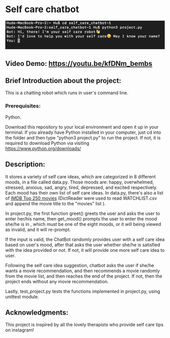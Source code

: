 # Self care chatbot

![Demo photo](demo.png)

## Video Demo: <https://youtu.be/kfDNm_bembs>


## Brief Introduction about the project:  

This is a chatting robot which runs in user's command line.

### Prerequisites:

Python.

Download this repository to your local environment and open it up in your terminal. If you already have Python installed in your computer, just cd into the folder and then type "python3 project.py" to run the project. If not, it is required to download Python via visiting <https://www.python.org/downloads/>

## Description:

It stores a variety of self care ideas, which are categorized in 8 different moods, in a file called data.py. Those moods are: happy, overwhelmed, stressed, anxious, sad, angry, tired, depressed, and excited respectively. Each mood has their own list of self care ideas. In data.py, there's also a list of [IMDB Top 250 movies](https://www.imdb.com/chart/top/?ref_=nv_mv_250) (DictReader were used to read WATCHLIST.csv and append the movie title to the "movies" list ).

In project.py, the first function greet() greets the user and asks the user to enter her/his name, then get_mood() prompts the user to enter the mood she/he is in , which must be one of the eight moods, or it will being viewed as invalid, and it will re-prompt.

If the input is valid, the ChatBot randomly provides user with a self care idea based on user's mood, after that asks the user whether she/he is satisfied with the idea provided or not. If not, it will provide one more self care idea to user.

Following the self care idea suggestion, chatbot asks the user if she/he wants a movie recommendation, and then recommends a movie randomly from the movie list, and then reaches the end of the project. If not, then the project ends without any movie recommendation.

Lastly, test_project.py tests the functions implemented in project.py, using unittest module.

## Acknowledgments:

This project is inspired by all the lovely therapists who provide self care tips on instagram!